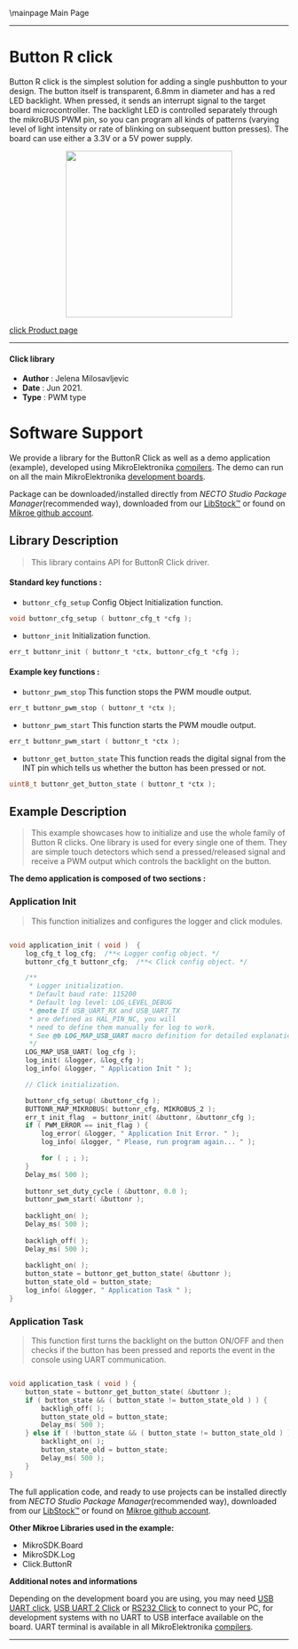 \mainpage Main Page

---
# Button R click

Button R click is the simplest solution for adding a single pushbutton to your design. The button itself is transparent, 6.8mm in diameter and has a red LED backlight. When pressed, it sends an interrupt signal to the target board microcontroller. The backlight LED is controlled separately through the mikroBUS PWM pin, so you can program all kinds of patterns (varying level of light intensity or rate of blinking on subsequent button presses). The board can use either a 3.3V or a 5V power supply.

<p align="center">
  <img src="https://download.mikroe.com/images/click_for_ide/button_r_click.png" height=300px>
</p>

[click Product page](https://www.mikroe.com/button-r-click)

---


#### Click library

- **Author**        : Jelena Milosavljevic
- **Date**          : Jun 2021.
- **Type**          : PWM type


# Software Support

We provide a library for the ButtonR Click
as well as a demo application (example), developed using MikroElektronika
[compilers](https://www.mikroe.com/necto-studio).
The demo can run on all the main MikroElektronika [development boards](https://www.mikroe.com/development-boards).

Package can be downloaded/installed directly from *NECTO Studio Package Manager*(recommended way), downloaded from our [LibStock&trade;](https://libstock.mikroe.com) or found on [Mikroe github account](https://github.com/MikroElektronika/mikrosdk_click_v2/tree/master/clicks).

## Library Description

> This library contains API for ButtonR Click driver.

#### Standard key functions :

- `buttonr_cfg_setup` Config Object Initialization function.
```c
void buttonr_cfg_setup ( buttonr_cfg_t *cfg );
```

- `buttonr_init` Initialization function.
```c
err_t buttonr_init ( buttonr_t *ctx, buttonr_cfg_t *cfg );
```

#### Example key functions :

- `buttonr_pwm_stop` This function stops the PWM moudle output.
```c
err_t buttonr_pwm_stop ( buttonr_t *ctx );
```

- `buttonr_pwm_start` This function starts the PWM moudle output.
```c
err_t buttonr_pwm_start ( buttonr_t *ctx );
```

- `buttonr_get_button_state`  This function reads the digital signal from the INT pin which tells us whether the button has been pressed or not.
```c
uint8_t buttonr_get_button_state ( buttonr_t *ctx );
```

## Example Description

> This example showcases how to initialize and use the whole family of Button R clicks. One library is used for every single one of them. They are simple touch detectors which send a pressed/released signal and receive a PWM output which controls the backlight on the button.

**The demo application is composed of two sections :**

### Application Init

> This function initializes and configures the logger and click modules.

```c

void application_init ( void )  {
    log_cfg_t log_cfg;  /**< Logger config object. */
    buttonr_cfg_t buttonr_cfg;  /**< Click config object. */

    /** 
     * Logger initialization.
     * Default baud rate: 115200
     * Default log level: LOG_LEVEL_DEBUG
     * @note If USB_UART_RX and USB_UART_TX 
     * are defined as HAL_PIN_NC, you will 
     * need to define them manually for log to work. 
     * See @b LOG_MAP_USB_UART macro definition for detailed explanation.
     */
    LOG_MAP_USB_UART( log_cfg );
    log_init( &logger, &log_cfg );
    log_info( &logger, " Application Init " );

    // Click initialization.

    buttonr_cfg_setup( &buttonr_cfg );
    BUTTONR_MAP_MIKROBUS( buttonr_cfg, MIKROBUS_2 );
    err_t init_flag  = buttonr_init( &buttonr, &buttonr_cfg );
    if ( PWM_ERROR == init_flag ) {
        log_error( &logger, " Application Init Error. " );
        log_info( &logger, " Please, run program again... " );

        for ( ; ; );
    }
    Delay_ms( 500 );
    
    buttonr_set_duty_cycle ( &buttonr, 0.0 );
    buttonr_pwm_start( &buttonr );
    
    backlight_on( );
    Delay_ms( 500 );
    
    backligh_off( );
    Delay_ms( 500 );
    
    backlight_on( );
    button_state = buttonr_get_button_state( &buttonr );
    button_state_old = button_state;
    log_info( &logger, " Application Task " );
}

```

### Application Task

> This function first turns the backlight on the button ON/OFF and then checks if the button has been pressed and reports the event in the console using UART communication.

```c

void application_task ( void ) {
    button_state = buttonr_get_button_state( &buttonr );
    if ( button_state && ( button_state != button_state_old ) ) {
        backligh_off( );
        button_state_old = button_state;
        Delay_ms( 500 );
    } else if ( !button_state && ( button_state != button_state_old ) ) {
        backlight_on( );
        button_state_old = button_state;
        Delay_ms( 500 );
    }
}

```

The full application code, and ready to use projects can be installed directly from *NECTO Studio Package Manager*(recommended way), downloaded from our [LibStock&trade;](https://libstock.mikroe.com) or found on [Mikroe github account](https://github.com/MikroElektronika/mikrosdk_click_v2/tree/master/clicks).

**Other Mikroe Libraries used in the example:**

- MikroSDK.Board
- MikroSDK.Log
- Click.ButtonR

**Additional notes and informations**

Depending on the development board you are using, you may need
[USB UART click](https://www.mikroe.com/usb-uart-click),
[USB UART 2 Click](https://www.mikroe.com/usb-uart-2-click) or
[RS232 Click](https://www.mikroe.com/rs232-click) to connect to your PC, for
development systems with no UART to USB interface available on the board. UART
terminal is available in all MikroElektronika
[compilers](https://shop.mikroe.com/compilers).

---
